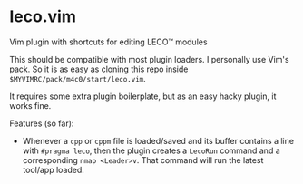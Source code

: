 # leco.vim

Vim plugin with shortcuts for editing LECO™ modules

This should be compatible with most plugin loaders. I personally use Vim's
pack. So it is as easy as cloning this repo inside
`$MYVIMRC/pack/m4c0/start/leco.vim`.
 
It requires some extra plugin boilerplate, but as an easy hacky plugin, it
works fine.

Features (so far):
* Whenever a `cpp` or `cppm` file is loaded/saved and its buffer contains a
  line with `#pragma leco`, then the plugin creates a `LecoRun` command and a
  corresponding `nmap <Leader>v`. That command will run the latest tool/app
  loaded.
